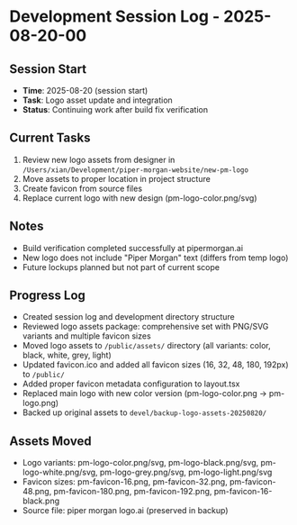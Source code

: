 # Development Session Log - 2025-08-20-00

## Session Start
- **Time**: 2025-08-20 (session start)
- **Task**: Logo asset update and integration
- **Status**: Continuing work after build fix verification

## Current Tasks
1. Review new logo assets from designer in `/Users/xian/Development/piper-morgan-website/new-pm-logo`
2. Move assets to proper location in project structure
3. Create favicon from source files
4. Replace current logo with new design (pm-logo-color.png/svg)

## Notes
- Build verification completed successfully at pipermorgan.ai
- New logo does not include "Piper Morgan" text (differs from temp logo)
- Future lockups planned but not part of current scope

## Progress Log
- Created session log and development directory structure
- Reviewed logo assets package: comprehensive set with PNG/SVG variants and multiple favicon sizes
- Moved logo assets to `/public/assets/` directory (all variants: color, black, white, grey, light)
- Updated favicon.ico and added all favicon sizes (16, 32, 48, 180, 192px) to `/public/`
- Added proper favicon metadata configuration to layout.tsx
- Replaced main logo with new color version (pm-logo-color.png → pm-logo.png)
- Backed up original assets to `devel/backup-logo-assets-20250820/`

## Assets Moved
- Logo variants: pm-logo-color.png/svg, pm-logo-black.png/svg, pm-logo-white.png/svg, pm-logo-grey.png/svg, pm-logo-light.png/svg
- Favicon sizes: pm-favicon-16.png, pm-favicon-32.png, pm-favicon-48.png, pm-favicon-180.png, pm-favicon-192.png, pm-favicon-16-black.png
- Source file: piper morgan logo.ai (preserved in backup)